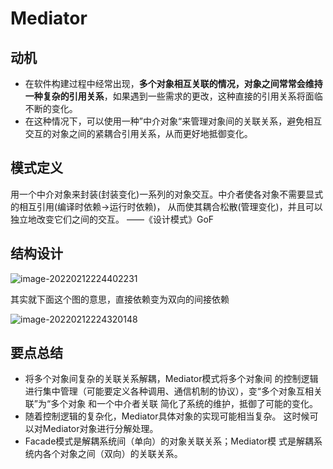 # Mediator

## 动机

- 在软件构建过程中经常出现，**多个对象相互关联的情况，对象之间常常会维持一种复杂的引用关系**，如果遇到一些需求的更改，这种直接的引用关系将面临不断的变化。
- 在这种情况下，可以使用一种”中介对象“来管理对象间的关联关系，避免相互交互的对象之间的紧耦合引用关系，从而更好地抵御变化。

## 模式定义

用一个中介对象来封装(封装变化)一系列的对象交互。中介者使各对象不需要显式的相互引用(编译时依赖->运行时依赖)， 从而使其耦合松散(管理变化)，并且可以独立地改变它们之间的交互。 ——《设计模式》GoF



## 结构设计

![image-20220212224402231](https://s2.loli.net/2022/02/12/ZKRFscTu7eiIN8U.png)

其实就下面这个图的意思，直接依赖变为双向的间接依赖

![image-20220212224320148](https://s2.loli.net/2022/02/12/9WXIMGAJhlcbR1U.png)





## 要点总结

- 将多个对象间复杂的关联关系解耦，Mediator模式将多个对象间 的控制逻辑进行集中管理（可能要定义各种调用、通信机制的协议），变“多个对象互相关联”为“多个对象 和一个中介者关联 简化了系统的维护，抵御了可能的变化。 
- 随着控制逻辑的复杂化，Mediator具体对象的实现可能相当复杂。 这时候可以对Mediator对象进行分解处理。 
- Facade模式是解耦系统间（单向）的对象关联关系；Mediator模 式是解耦系统内各个对象之间（双向）的关联关系。